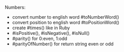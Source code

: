Numbers:
 * convert number to english word #toNumberWord()
 * convert position to english word #toPositionWord()
 * create #times() like in Ruby
 * #isPositive(), #isNegative(), #isNull()
 * #parity() for 0:even, 1:odd
 * #parityOfNumber() for return string even or odd